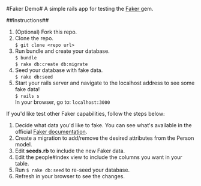 #Faker Demo#
A simple rails app for testing the [Faker ](https://github.com/stympy/faker) gem.

##Instructions##
1. (Optional) Fork this repo.
2. Clone the repo.  
`$ git clone <repo url>`
3. Run bundle and create your database.  
`$ bundle`  
`$ rake db:create db:migrate`
4. Seed your database with fake data.  
`$ rake db:seed`
4. Start your rails server and navigate to the localhost address to see some fake data!  
`$ rails s`  
In your browser, go to: `localhost:3000`


If you'd like test other Faker capabilities, follow the steps below:  
1. Decide what data you'd like to fake. You can see what's available in the official [Faker documentation](https://github.com/stympy/faker).
2. Create a migration to add/remove the desired attributes from the Person model.
3. Edit **seeds.rb** to include the new Faker data.
4. Edit the people#index view to include the columns you want in your table.
5. Run `$ rake db:seed` to re-seed your database.
6. Refresh in your browser to see the changes.
